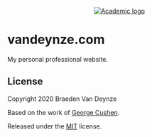 <p align="center"><a href="https://sourcethemes.com/academic/" target="_blank" rel="noopener"><img src="https://sourcethemes.com/academic/img/logo_200px.png" alt="Academic logo"></a></p>

# vandeynze.com

My personal professional website.

## License
Copyright 2020 Braeden Van Deynze

Based on the work of [George Cushen](https://github.com/gcushen/hugo-academic).

Released under the [MIT](https://github.com/sourcethemes/academic-kickstart/blob/master/LICENSE.md) license.
